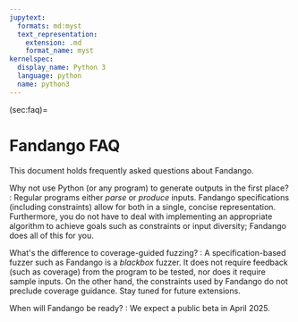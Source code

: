 ```yaml
---
jupytext:
  formats: md:myst
  text_representation:
    extension: .md
    format_name: myst
kernelspec:
  display_name: Python 3
  language: python
  name: python3
---
```


(sec:faq)=
# Fandango FAQ

This document holds frequently asked questions about Fandango.

Why not use Python (or any program) to generate outputs in the first place?
: Regular programs either _parse_ or _produce_ inputs.
Fandango specifications (including constraints) allow for both in a single, concise representation.
Furthermore, you do not have to deal with implementing an appropriate algorithm to achieve goals such as constraints or input diversity; Fandango does all of this for you.

What's the difference to coverage-guided fuzzing?
: A specification-based fuzzer such as Fandango is a _blackbox_ fuzzer.
It does not require feedback (such as coverage) from the program to be tested, nor does it require sample inputs.
On the other hand, the constraints used by Fandango do not preclude coverage guidance. Stay tuned for future extensions.

When will Fandango be ready?
: We expect a public beta in April 2025.